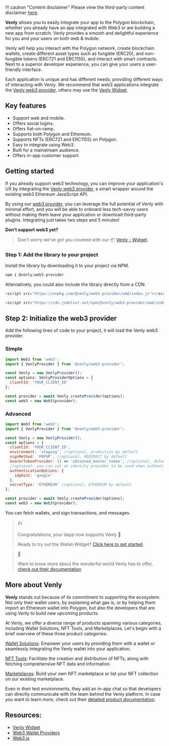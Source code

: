 !!! caution "Content disclaimer" Please view the third-party content disclaimer [here](https://github.com/0xPolygon/polygon-docs/blob/main/CONTENT_DISCLAIMER.md).

**Venly** allows you to easily integrate your app to the Polygon blockchain, whether you already have an app integrated with Web3 or are building a new app from scratch. Venly provides a smooth and delightful experience for you and your users on both web & mobile.

Venly will help you interact with the Polygon network, create blockchain wallets, create different asset types such as fungible (ERC20), and non-fungible tokens (ERC721 and ERC1155), and interact with smart contracts. Next to a superior developer experience, you can give your users a user-friendly interface.

Each application is unique and has different needs, providing different ways of interacting with Venly. We recommend that web3 applications integrate the [Venly web3 provider](https://docs.venly.io/docs/web3js), others may use the [Venly Widget](https://docs.venly.io/docs/widget-overview).

## Key features

- Support web and mobile.
- Offers social logins.
- Offers fiat-on-ramp.
- Supports both Polygon and Ethereum.
- Supports NFTs (ERC721 and ERC1155) on Polygon.
- Easy to integrate using Web3.
- Built for a mainstream audience.
- Offers in-app customer support.

## Getting started 

If you already support web3 technology, you can improve your application's UX by integrating the [Venly web3 provider](https://docs.venly.io/docs/web3js), a smart wrapper around the existing web3 Ethereum JavaScript API.

By using our [web3 provider](https://docs.venly.io/docs/web3js), you can leverage the full potential of Venly with minimal effort, and you will be able to onboard less tech-savvy users without making them leave your application or download third-party plugins. Integrating just takes two steps and 5 minutes!

**Don't support web3 yet?**

> Don't worry we've got you covered with our 📦 [Venly - Widget](https://docs.venly.io/docs/widget-overview).

### Step 1: Add the library to your project

Install the library by downloading it to your project via NPM.

```javascript
npm i @venly/web3-provider
```

Alternatively, you could also include the library directly from a CDN.

```javascript
<script src="https://unpkg.com/@venly/web3-provider/umd/index.js"></script>
```

```javascript
<script src="https://cdn.jsdelivr.net/npm/@venly/web3-provider/umd/index.js"></script>
```

## Step 2: Initialize the web3 provider

Add the following lines of code to your project, it will load the Venly web3 provider.

### Simple

```javascript
import Web3 from 'web3';
import { VenlyProvider } from '@venly/web3-provider';

const Venly = new VenlyProvider();
const options: VenlyProviderOptions = {
  clientId: 'YOUR_CLIENT_ID'
};

const provider = await Venly.createProvider(options);
const web3 = new Web3(provider);
```

### Advanced

```javascript
import Web3 from 'web3';
import { VenlyProvider } from '@venly/web3-provider';

const Venly = new VenlyProvider();
const options = {
  clientId: 'YOUR_CLIENT_ID',
  environment: 'staging', //optional, production by default
  signMethod: 'POPUP', //optional, REDIRECT by default
  bearerTokenProvider: () => 'obtained_bearer_token', //optional, default undefined
  //optional: you can set an identity provider to be used when authenticating
  authenticationOptions: {
    idpHint: 'google'
  },
  secretType: 'ETHEREUM' //optional, ETHEREUM by default
};

const provider = await Venly.createProvider(options);
const web3 = new Web3(provider);
```

You can fetch wallets, and sign transactions, and messages.

> 👍 
> 
> Congratulations, your dapp now supports Venly 🎉
> 
> Ready to try out the Wallet-Widget? [Click here to get started](https://docs.venly.io/docs/widget-getting-started).

> 📘 
> 
> Want to know more about the wonderful world Venly has to offer, [check out their documentation](https://docs.venly.io/docs/widget-overview)

## More about Venly

**Venly** stands out because of its commitment to supporting the ecosystem. Not only their wallet users, by explaining what gas is, or by helping them import an Ethereum wallet into Polygon, but also the developers that are using Venly to build new upcoming products.

At Venly, we offer a diverse range of products spanning various categories, including Wallet Solutions, NFT Tools, and Marketplaces. Let's begin with a brief overview of these three product categories:

[Wallet Solutions](https://docs.venly.io/docs/wallet-api-overview): Empower your users by providing them with a wallet or seamlessly integrating the Venly wallet into your application.

[NFT Tools](https://docs.venly.io/docs/nft-api-overview): Facilitate the creation and distribution of NFTs, along with fetching comprehensive NFT data and information.

[Marketplaces](https://docs.venly.io/docs/market-api-overview): Build your own NFT marketplace or list your NFT collection on our existing marketplace.

Even in their test environments, they add an in-app chat so that developers can directly communicate with the team behind the Venly platform. In case you want to learn more, check out their [detailed product documentation](https://docs.venly.io/docs/getting-started-with-venly).

## Resources:

- [Venly Widget](https://docs.venly.io/docs/widget-overview)
- [Web3 Wallet Providers](https://docs.venly.io/docs/ethersjs)
- [Web3.js](https://docs.venly.io/docs/web3js)
